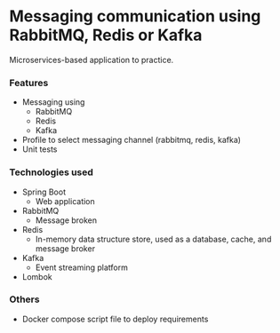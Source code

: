 # Messaging communication using RabbitMQ, Redis or Kafka
Microservices-based application to practice. 

### Features
- Messaging using
  * RabbitMQ
  * Redis
  * Kafka
- Profile to select messaging channel (rabbitmq, redis, kafka)
- Unit tests

### Technologies used
- Spring Boot
  * Web application
- RabbitMQ
  * Message broken
- Redis
  * In-memory data structure store, used as a database, cache, and message broker
- Kafka
  * Event streaming platform
- Lombok

### Others
- Docker compose script file to deploy requirements


